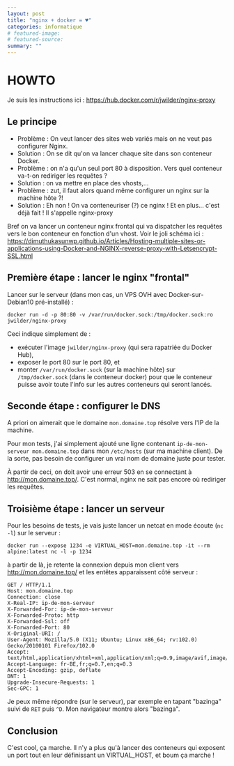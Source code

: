 ```yaml
---
layout: post
title: "nginx + docker = ♥"
categories: informatique
# featured-image: 
# featured-source: 
summary: ""
---
```



# HOWTO 

Je suis les instructions ici :
<https://hub.docker.com/r/jwilder/nginx-proxy>

## Le principe

- Problème : On veut lancer des sites web variés mais on ne veut pas configurer Nginx.
- Solution : On se dit qu'on va lancer chaque site dans son conteneur Docker.
- Problème : on n'a qu'un seul port 80 à disposition. Vers quel conteneur va-t-on rediriger les requêtes ?
- Solution : on va mettre en place des vhosts,...
- Problème : zut, il faut alors quand même configurer un nginx sur la machine hôte ?!
- Solution : Eh non ! On va conteneuriser (?) ce nginx ! Et en plus... c'est déjà fait ! Il s'appelle nginx-proxy

Bref on  va lancer un conteneur nginx frontal qui va dispatcher les requêtes vers le bon conteneur en fonction d'un vhost. Voir le joli schéma ici : https://dimuthukasunwp.github.io/Articles/Hosting-multiple-sites-or-applications-using-Docker-and-NGINX-reverse-proxy-with-Letsencrypt-SSL.html

## Première étape : lancer le nginx "frontal"

Lancer sur le serveur (dans mon cas, un VPS OVH avec Docker-sur-Debian10 pré-installé) :

    docker run -d -p 80:80 -v /var/run/docker.sock:/tmp/docker.sock:ro jwilder/nginx-proxy
    
Ceci indique simplement de :

- exécuter l'image `jwilder/nginx-proxy` (qui sera rapatriée du Docker Hub),
- exposer le port 80 sur le port 80, et
- monter `/var/run/docker.sock` (sur la machine hôte) sur `/tmp/docker.sock` (dans le conteneur docker) pour que le conteneur puisse avoir toute l'info sur les autres conteneurs qui seront lancés.

## Seconde étape : configurer le DNS

A priori on aimerait que le domaine `mon.domaine.top` résolve vers l'IP de la machine.

Pour mon tests, j'ai simplement ajouté une ligne contenant `ip-de-mon-serveur mon.domaine.top` dans mon `/etc/hosts` (sur ma machine client).
De la sorte, pas besoin de configurer un vrai nom de domaine juste pour tester.

À partir de ceci, on doit avoir une erreur 503 en se connectant à <http://mon.domaine.top/>. C'est normal, nginx ne sait pas encore où rediriger les requêtes.

## Troisième étape : lancer un serveur

Pour les besoins de tests, je vais juste lancer un netcat en mode écoute (`nc -l`) sur le serveur :

    docker run --expose 1234 -e VIRTUAL_HOST=mon.domaine.top -it --rm alpine:latest nc -l -p 1234

à partir de là, je retente la connexion depuis mon client vers <http://mon.domaine.top/> et les entêtes apparaissent côté serveur :

    GET / HTTP/1.1
    Host: mon.domaine.top
    Connection: close
    X-Real-IP: ip-de-mon-serveur
    X-Forwarded-For: ip-de-mon-serveur
    X-Forwarded-Proto: http
    X-Forwarded-Ssl: off
    X-Forwarded-Port: 80
    X-Original-URI: /
    User-Agent: Mozilla/5.0 (X11; Ubuntu; Linux x86_64; rv:102.0) Gecko/20100101 Firefox/102.0
    Accept: text/html,application/xhtml+xml,application/xml;q=0.9,image/avif,image/webp,*/*;q=0.8
    Accept-Language: fr-BE,fr;q=0.7,en;q=0.3
    Accept-Encoding: gzip, deflate
    DNT: 1
    Upgrade-Insecure-Requests: 1
    Sec-GPC: 1

Je peux même répondre (sur le serveur), par exemple en tapant "bazinga" suivi de `RET` puis `^D`. Mon navigateur montre alors "bazinga".

## Conclusion

C'est cool, ça marche. Il n'y a plus qu'à lancer des conteneurs qui exposent un port tout en leur définissant un VIRTUAL_HOST, et boum ça marche !
